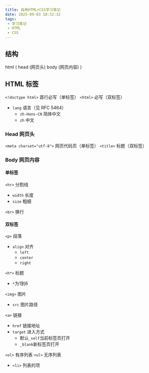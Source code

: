 ```yaml
---
title: 自用HTML+CSS学习笔记
date: 2025-09-03 18:32:32
tags:
 - 学习笔记
 - HTML
 - CSS
---
```

## 结构
html ( head (网页头) body (网页内容)  )

## HTML 标签
`<!doctype html>` 首行必写（单标签）
`<html>` 必写（双标签）
- `lang` 语言（见 RFC 5464）
  - `zh-Hans-CN` 简体中文
  - `zh` 中文

### Head 网页头
`<meta charset="utf-8">` 网页代码页（单标签）
`<title>` 标题（双标签）

### Body 网页内容
#### 单标签
`<hr>` 分割线
- `width` 长度
- `size` 粗细

`<br>` 换行
#### 双标签
`<p>` 段落
- `align` 对齐 
  - `left`
  - `center`
  - `right`
  
`<h*>` 标题
- `*`为1到6

`<img>` 图片
- `src` 图片路径

`<a>` 链接
- `href` 链接地址
- `target` 进入方式
  - 默认`_self`当前标签页打开
  - `_blank`新标签页打开

`<ol>` 有序列表
`<ul>` 无序列表
- `<li>` 列表的项